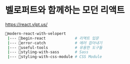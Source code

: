 # 벨로퍼트와 함께하는 모던 리액트

<https://react.vlpt.us/>

```bash
📁modern-react-with-velopert
 |--- 📁begin-react             # 리액트 입문
 |--- 📁error-catch             # 에러 잡아내기
 |--- 📁useful-tools            # 유용한 도구들
 |--- 📁styling-with-sass       # Sass
 |--- 📁styling-with-css-module # CSS Module
```
